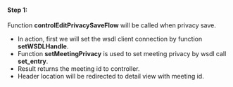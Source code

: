 #### Step 1:

Function **controlEditPrivacySaveFlow** will be called when privacy save.

- In action, first we will set the wsdl client connection by function **setWSDLHandle**.
- Function **setMeetingPrivacy** is used to set meeting privacy by wsdl call **set_entry**.
- Result returns the meeting id to controller.
- Header location will be redirected to detail view with meeting id.
